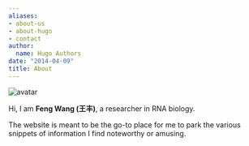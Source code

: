 ```yaml
---
aliases:
- about-us
- about-hugo
- contact
author:
  name: Hugo Authors
date: "2014-04-09"
title: About
---
```


![avatar](/img/avatar.png)


Hi, I am **Feng Wang (王丰)**, a researcher in RNA biology.

The website is meant to be the go-to place for me to park the various snippets of information I find noteworthy or amusing.



